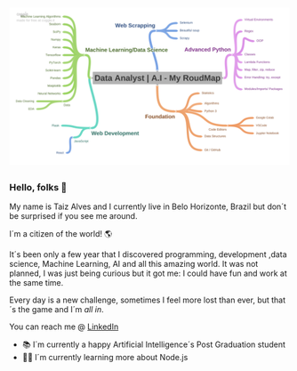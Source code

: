 
<h1 align="center">
    <img alt="RoudMap" title="Logo" src="https://github.com/TaizAlves/TaizAlves/blob/main/Data_Analyst__A_I_-_My_RoudMap.png" style="width:35rem"/>
</h1>

### Hello, folks 💁
My name is Taiz Alves and I currently live in Belo Horizonte, Brazil but don´t be surprised if you see me around.

I´m a citizen of the world! 🌎

It´s been only a few year that I discovered  programming, development ,data science, Machine Learning, AI and all this amazing world. 
It was not planned, I was just being curious but it got me: I could have fun and work at the same time.

Every day is a new challenge, sometimes I feel more lost than ever, but that´s the game and I´m *all in*.

You can reach me @ [LinkedIn](https://www.linkedin.com/in/taiz-alves-664a081/)

 - 📚 I´m currently a happy Artificial Intelligence´s Post Graduation student 
 - 👩‍💻 I´m currently learning more about Node.js
